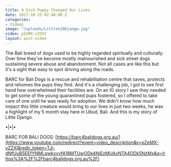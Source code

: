 ```yaml
---
title: A Sick Puppy Changed Our Lives
date: 2017-10-25 02:48:00 Z
categories:
- Videos
image: "/uploads/Little%20Django.jpg"
video: pZeMX-vZZXI
layout: post-video
---
```


The Bali breed of dogs used to be highly regarded spiritually and culturally. Over time they've become mostly malnourished and sick street dogs sustaining severe abuse and abandonment. Not all cases are like this but it's a sight that easy to spot driving along the roads. 

BARC for Bali Dogs is a rescue and rehabilitation centre that saves, protects and rehomes the pups they find. And it's a challenging job, I got to see first hand how overwhelmed their facilities are. On an IG story I saw they needed to get some of the young quarantined pups fostered, so I offered to take care of one until he was ready for adoption. We didn't know how much impact this little creature would bring to our lives in just two weeks, he was a highlight of my 5 month stay here in Ubud, Bali. And this is my story of Little Django. 

•|•|• 

BARC FOR BALI DOGS: [https://barc4balidogs.org.au/](https://www.youtube.com/redirect?event=video_description&v=pZeMX-vZZXI&redir_token=TJi-dNfUuB5EEfYNMLpwkxvvfA18MTUwODk4NjEzMUAxNTA4ODk5NzMx&q=https%3A%2F%2Fbarc4balidogs.org.au%2F) 